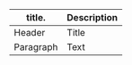 | title.      | Description | 
| ----------- | ----------- | 
| Header      | Title | 
| Paragraph   | Text |
